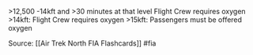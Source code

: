 \>12,500 -14kft and >30 minutes at that level
Flight Crew requires oxygen
\>14kft:  Flight Crew requires oxygen
\>15kft:  Passengers must be offered oxygen



Source: [[Air Trek North FIA Flashcards]] #fia

